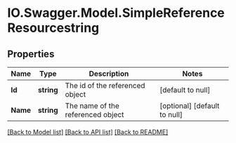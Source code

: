 # IO.Swagger.Model.SimpleReferenceResourcestring
## Properties

Name | Type | Description | Notes
------------ | ------------- | ------------- | -------------
**Id** | **string** | The id of the referenced object | [default to null]
**Name** | **string** | The name of the referenced object | [optional] [default to null]

[[Back to Model list]](../README.md#documentation-for-models) [[Back to API list]](../README.md#documentation-for-api-endpoints) [[Back to README]](../README.md)

